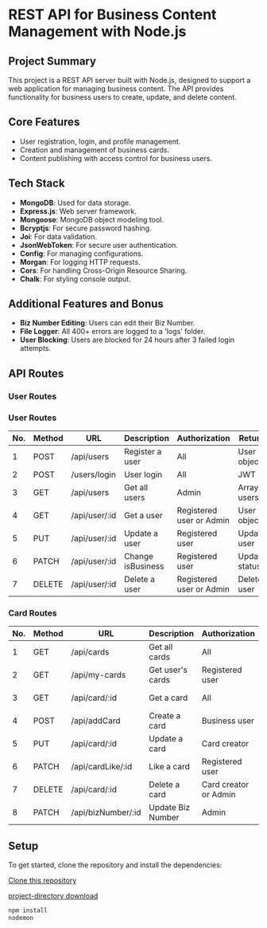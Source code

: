 # REST API for Business Content Management with Node.js

## Project Summary

This project is a REST API server built with Node.js, designed to support a web application for managing business content. The API provides functionality for business users to create, update, and delete content.

## Core Features

- User registration, login, and profile management.
- Creation and management of business cards.
- Content publishing with access control for business users.

## Tech Stack

- **MongoDB**: Used for data storage.
- **Express.js**: Web server framework.
- **Mongoose**: MongoDB object modeling tool.
- **Bcryptjs**: For secure password hashing.
- **Joi**: For data validation.
- **JsonWebToken**: For secure user authentication.
- **Config**: For managing configurations.
- **Morgan**: For logging HTTP requests.
- **Cors**: For handling Cross-Origin Resource Sharing.
- **Chalk**: For styling console output.

## Additional Features and Bonus

- **Biz Number Editing**: Users can edit their Biz Number.
- **File Logger**: All 400+ errors are logged to a 'logs' folder.
- **User Blocking**: Users are blocked for 24 hours after 3 failed login attempts.

## API Routes

### User Routes

### User Routes

| No. | Method | URL          | Description       | Authorization            | Returns       |
| --- | ------ | ------------ | ----------------- | ------------------------ | ------------- |
| 1   | POST   | /api/users       | Register a user   | All                      | User object   |
| 2   | POST   | /users/login | User login        | All                      | JWT           |
| 3   | GET    | /api/users       | Get all users     | Admin                    | Array of users|
| 4   | GET    | /api/user/:id   | Get a user        | Registered user or Admin | User object   |
| 5   | PUT    | /api/user/:id   | Update a user     | Registered user          | Updated user  |
| 6   | PATCH  | /api/user/:id   | Change isBusiness | Registered user          | Updated status|
| 7   | DELETE | /api/user/:id   | Delete a user     | Registered user or Admin | Deleted user  |

### Card Routes

| No. | Method | URL                   | Description     | Authorization         | Returns       |
| --- | ------ | --------------------- | --------------- | --------------------- | ------------- |
| 1   | GET    | /api/cards                | Get all cards   | All                   | Array of cards|
| 2   | GET    | /api/my-cards       | Get user's cards| Registered user       | User's cards  |
| 3   | GET    | /api/card/:id            | Get a card      | All                   | Card object   |
| 4   | POST   | /api/addCard                | Create a card   | Business user         | Created card  |
| 5   | PUT    | /api/card/:id            | Update a card   | Card creator          | Updated card  |
| 6   | PATCH  | /api/cardLike/:id            | Like a card     | Registered user       | Updated card  |
| 7   | DELETE | /api/card/:id            | Delete a card   | Card creator or Admin | Deleted card  |
| 8   | PATCH  | /api/bizNumber/:id | Update Biz Number| Admin                | Updated user  |
## Setup

To get started, clone the repository and install the dependencies:

[Clone this repository](https://github.com/ChananelAzenkot/nodeJS-MongoDB-Project.git)

[project-directory download](https://github.com/ChananelAzenkot/nodeJS-MongoDB-Project/archive/refs/heads/main.zip)

```bash
npm install
nodemon